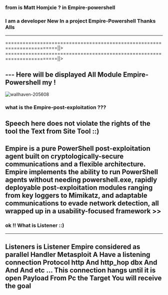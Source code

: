 ### from is Matt Homjxie ? in Empire-powershell 
### I am a developer New In a project Empire-Powershell Thanks Alls
---
========================================================================||>
========================================================================||>
## --- Here will be displayed All Module Empire-Powershell my !

![wallhaven-205608](https://user-images.githubusercontent.com/25440152/29684174-007ca708-88df-11e7-93d8-14a6523696c3.jpg)

### what is the Empire-post-exploitation ??? 
Speech here does not violate the rights of the tool the Text from Site Tool ::) 
--------
Empire is a pure PowerShell post-exploitation agent built on cryptologically-secure communications and a flexible architecture. Empire implements the ability to run PowerShell agents without needing powershell.exe, rapidly deployable post-exploitation modules ranging from key loggers to Mimikatz, and adaptable communications to evade network detection, all wrapped up in a usability-focused framework >> 
------------------------------------


### ok !! What is Listener ::) 
------------------
Listeners is Listener Empire considered as parallel Handler Metasploit A Have a listening connection Protocol http And http_hop dbx And And And etc ... This connection hangs until it is open Payload From Pc the Target You will receive the goal
------------------
